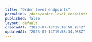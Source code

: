 ```yaml
---
title: "Order level endpoints"
permalink: /docs/order-level-endpoints
published: false
layout: default
createdAt: "2023-07-13T15:10:59.854Z"
updatedAt: "2023-07-14T19:58:34.988Z"
---
```

